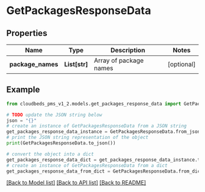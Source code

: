 # GetPackagesResponseData



## Properties

Name | Type | Description | Notes
------------ | ------------- | ------------- | -------------
**package_names** | **List[str]** | Array of package names | [optional] 

## Example

```python
from cloudbeds_pms_v1_2.models.get_packages_response_data import GetPackagesResponseData

# TODO update the JSON string below
json = "{}"
# create an instance of GetPackagesResponseData from a JSON string
get_packages_response_data_instance = GetPackagesResponseData.from_json(json)
# print the JSON string representation of the object
print(GetPackagesResponseData.to_json())

# convert the object into a dict
get_packages_response_data_dict = get_packages_response_data_instance.to_dict()
# create an instance of GetPackagesResponseData from a dict
get_packages_response_data_from_dict = GetPackagesResponseData.from_dict(get_packages_response_data_dict)
```
[[Back to Model list]](../README.md#documentation-for-models) [[Back to API list]](../README.md#documentation-for-api-endpoints) [[Back to README]](../README.md)


